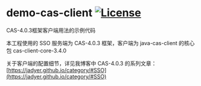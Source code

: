 # demo-cas-client [![License](https://img.shields.io/hexpm/l/plug.svg)](https://github.com/v5java/demo-cas-client/blob/master/LICENSE)

CAS-4.0.3框架客户端用法的示例代码

本工程使用的 SSO 服务端为 CAS-4.0.3 框架，客户端为 java-cas-client 的核心包 cas-client-core-3.4.0

关于客户端的配置细节，详见我博客中 CAS-4.0.3 的系列文章：[https://jadyer.github.io/category/#SSO](https://jadyer.github.io/category/#SSO)
